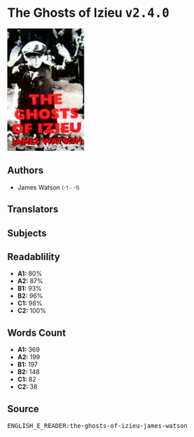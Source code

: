 # The Ghosts of Izieu <kbd>v2.4.0</kbd>

![](./cover.medium.jpg "")

## Authors


 - James Watson <small>(-1 - -1)</small>

## Translators



## Subjects



## Readablility


 - **A1:** 80%
 - **A2:** 87%
 - **B1:** 93%
 - **B2:** 96%
 - **C1:** 98%
 - **C2:** 100%

## Words Count


 - **A1:** 369
 - **A2:** 199
 - **B1:** 197
 - **B2:** 148
 - **C1:** 82
 - **C2:** 38

## Source


<kbd>ENGLISH_E_READER:the-ghosts-of-izieu-james-watson</kbd>
